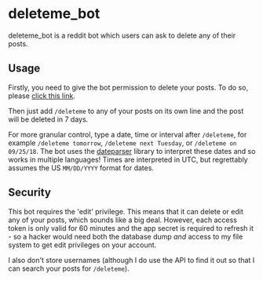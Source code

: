 # deleteme_bot

deleteme_bot is a reddit bot which users can ask to delete any of their 
posts.

## Usage

Firstly, you need to give the bot permission to delete your posts. To do
so, please [click this link](a/url/here).

Then just add `/deleteme` to any of your posts on its own line and the
post will be deleted in 7 days.

For more granular control, type a date, time or interval after 
`/deleteme`, for example `/deleteme tomorrow`, `/deleteme next Tuesday`,
or `/deleteme on 09/25/18`.
The bot uses the [dateparser](https://pypi.python.org/pypi/dateparser)
library to interpret these dates and so works in multiple languages!
Times are interpreted in UTC, but regrettably assumes the US 
`MM/DD/YYYY` format for dates.

## Security

This bot requires the 'edit' privilege. This means that it can delete
or edit any of your posts, which sounds like a big deal. However, each 
access token is only valid for 60 minutes and the app secret is required
to refresh it - so a hacker would need both the database dump *and*
access to my file system to get edit privileges on your account.

I also don't store usernames (although I do use the API to find it out 
so that I can search your posts for `/deleteme`).